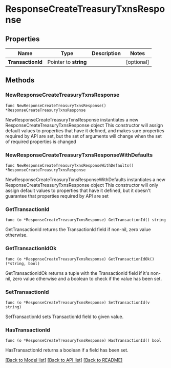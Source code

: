# ResponseCreateTreasuryTxnsResponse

## Properties

Name | Type | Description | Notes
------------ | ------------- | ------------- | -------------
**TransactionId** | Pointer to **string** |  | [optional] 

## Methods

### NewResponseCreateTreasuryTxnsResponse

`func NewResponseCreateTreasuryTxnsResponse() *ResponseCreateTreasuryTxnsResponse`

NewResponseCreateTreasuryTxnsResponse instantiates a new ResponseCreateTreasuryTxnsResponse object
This constructor will assign default values to properties that have it defined,
and makes sure properties required by API are set, but the set of arguments
will change when the set of required properties is changed

### NewResponseCreateTreasuryTxnsResponseWithDefaults

`func NewResponseCreateTreasuryTxnsResponseWithDefaults() *ResponseCreateTreasuryTxnsResponse`

NewResponseCreateTreasuryTxnsResponseWithDefaults instantiates a new ResponseCreateTreasuryTxnsResponse object
This constructor will only assign default values to properties that have it defined,
but it doesn't guarantee that properties required by API are set

### GetTransactionId

`func (o *ResponseCreateTreasuryTxnsResponse) GetTransactionId() string`

GetTransactionId returns the TransactionId field if non-nil, zero value otherwise.

### GetTransactionIdOk

`func (o *ResponseCreateTreasuryTxnsResponse) GetTransactionIdOk() (*string, bool)`

GetTransactionIdOk returns a tuple with the TransactionId field if it's non-nil, zero value otherwise
and a boolean to check if the value has been set.

### SetTransactionId

`func (o *ResponseCreateTreasuryTxnsResponse) SetTransactionId(v string)`

SetTransactionId sets TransactionId field to given value.

### HasTransactionId

`func (o *ResponseCreateTreasuryTxnsResponse) HasTransactionId() bool`

HasTransactionId returns a boolean if a field has been set.


[[Back to Model list]](../README.md#documentation-for-models) [[Back to API list]](../README.md#documentation-for-api-endpoints) [[Back to README]](../README.md)


